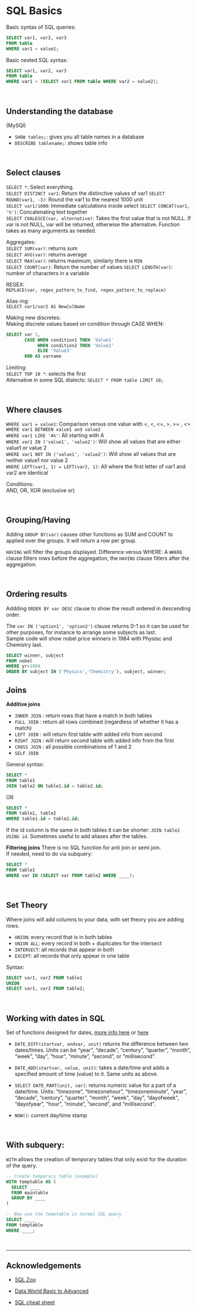 # SQL Basics


Basic syntax of SQL queries:

```SQL
SELECT var1, var2, var3
FROM table
WHERE var1 = value1;
```

Basic nested SQL syntax:
```SQL
SELECT var1, var2, var3
FROM table
WHERE var1 < (SELECT var1 FROM table WHERE var2 = value2);
```

<br>

## Understanding the database

(MySQl)
+ `SHOW tables;`: gives you all table names in a database
+ `DESCRIBE tablename;`: shows table info


<br>

## Select clauses
`SELECT *`: Select everything.  
`SELECT DISTINCT var1`: Return the distinctive values of var1
`SELECT ROUND(var1, -3)`: Round the var1 to the nearest 1000 unit  
`SELECT var1/1000`: Immediate calculations inside select
`SELECT CONCAT(var1, '%')`: Concatenating text together  
`SELECT COALESCE(var, alternative)`: Takes the first value that is not NULL. If var is not NULL, var will be returned, otherwise the alternative. Function takes as many arguments as needed.


Aggregates:  
`SELECT SUM(var)`: returns sum  
`SELECT AVG(var)`: returns average  
`SELECT MAX(var)`: returns maximum, similarly there is `MIN`   
`SELECT COUNT(var)`: Return the number of values
`SELECT LENGTH(var)`: number of characters in a variable  


REGEX:  
`REPLACE(var, regex_pattern_to_find, regex_pattern_to_replace)`

Alias-ing:  
`SELECT var1/var2 AS NewColName`   

Making new discretes:  
Making discrete values based on condition through CASE WHEN:
```SQL
SELECT var 1,
       CASE WHEN condition1 THEN 'Value1'
            WHEN condition2 THEN 'Value2'
            ELSE 'Value3'
       END AS varname
```


Limiting:  
`SELECT TOP 10 *`: selects the first   
Alternative in some SQL dialects: `SELECT * FROM table LIMIT 10;`  

<br>

## Where clauses

`WHERE var1 = value1`:  Comparison versus one value with =, <, <=, >, >= , <>  
`WHERE var1 BETWEEN value1 and value2`  
`WHERE var1 LIKE 'A%'`:  All starting with A  
`WHERE var1 IN ('value1', 'value2')`: Will show all values that are either value1 or value 2  
`WHERE var1 NOT IN ('value1', 'value2')`: Will show all values that are neither value1 nor value 2  
`WHERE LEFT(var1, 1) = LEFT(var2, 1)`: All where the first letter of var1 and var2 are identical  

Conditions:  
AND, OR, XOR (exclusive or)

<br>


## Grouping/Having
Adding `GROUP BY(var)` causes other functions as SUM and COUNT to applied over the groups. It will return a row per group.  

`HAVING` will filter the groups displayed.
Difference versus WHERE: A `WHERE` clause filters rows before the aggregation, the `HAVING` clause filters after the aggregation.  



<br>

## Ordering results
Addding `ORDER BY var DESC` clause to show the result ordered in descending order.

The `var IN ('option1', 'option2')` clause returns 0-1 so it can be used for other purposes, for instance to arrange some subjects as last.  
Sample code will show nobel price winners in 1984 with Physisc and Chemistry last.

```SQL
SELECT winner, subject
FROM nobel
WHERE yr=1984
ORDER BY subject IN ('Physics','Chemistry'), subject, winner;
```






## Joins

**Additive joins**
+ `INNER JOIN` :  return rows that have a match in both tables  
+ `FULL JOIN` : return all rows combined (regardless of whether it has a match)  
+ `LEFT JOIN` : will return first table with added info from second  
+ `RIGHT JOIN` : will return second table with added info from the first
+ `CROSS JOIN` : all possible combinations of 1 and 2
+ `SELF JOIN`

General syntax:
```SQL
SELECT *
FROM table1
JOIN table2 ON table1.id = table2.id;
```

OR

```SQL
SELECT *
FROM table1, table2
WHERE table1.id = table2.id;
```


If the id column is the same in both tables it can be shorter: `JOIN table2 USING id`.
Sometimes useful to add aliases after the tables.

**Filtering joins**
There is no SQL function for anti join or semi join.  
If needed, need to do via subquery:

```SQL
SELECT *
FROM table1
WHERE var IN (SELECT var FROM table2 WHERE ____);
```


<br>

## Set Theory

Where joins will add columns to your data, with set theory you are adding rows.

+ `UNION`: every record that is in both tables
+ `UNION ALL`: every record in both + duplicates for the intersect
+ `INTERSECT`: all records that appear in both
+ `EXCEPT`: all records that only appear in one table

Syntax:

```SQL
SELECT var1, var2 FROM table1
UNION
SELECT var1, var2 FROM table2;
```


<br>

## Working with dates in SQL

Set of functions designed for dates, [more info here](https://docs.data.world/documentation/sql/concepts/intermediate/working_with_dates.html#-date_part-) or [here](https://docs.data.world/documentation/sql/reference/date_functions.html)
+ `DATE_DIFF(startvar, endvar, unit)` returns the difference between two dates/times. Units can be “year”, “decade”, “century”, “quarter”, “month”, “week”, “day”, “hour”, “minute”, “second”, or “millisecond”.

+ `DATE_ADD(startvar, value, unit)`: takes a date/time and adds a specified amount of time (value) to it. Same units as above.

+ `SELECT DATE_PART(unit, var)`: returns numeric value for a part of a date/time. Units: “timezone”, “timezonehour”, “timezoneminute”, “year”, “decade”, “century”, “quarter”, “month”, “week”, “day”, “dayofweek”, “dayofyear”, “hour”, “minute”, “second”, and “millisecond”.

+ `NOW()`: current day/time stamp


<br>

## With subquery:
`WITH` allows the creation of temporary tables that only exist for the duration of the query.

```SQL
-- Create temporary table (example)
WITH temptable AS (
  SELECT ____
  FROM maintable
  GROUP BY ____
)

-- Now use the temptable in normal SQL query
SELECT ____
FROM temptable
WHERE ____;
```



<br><hr>


## Acknowledgements

+ [SQL Zoo](http://sqlzoo.net)

+ [Data.World Basic to Advanced](https://docs.data.world/documentation/sql/concepts/basic/intro.html)

+ [SQL cheat sheet](http://www.sqltutorial.org/sql-cheat-sheet/)
